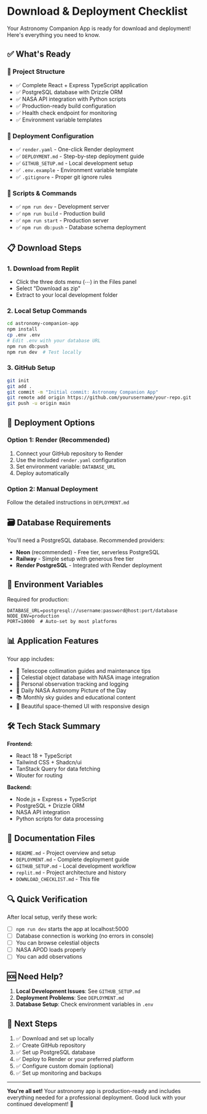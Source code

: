 # Download & Deployment Checklist

Your Astronomy Companion App is ready for download and deployment! Here's everything you need to know.

## ✅ What's Ready

### 📁 Project Structure
- ✅ Complete React + Express TypeScript application
- ✅ PostgreSQL database with Drizzle ORM
- ✅ NASA API integration with Python scripts
- ✅ Production-ready build configuration
- ✅ Health check endpoint for monitoring
- ✅ Environment variable templates

### 🚀 Deployment Configuration
- ✅ `render.yaml` - One-click Render deployment
- ✅ `DEPLOYMENT.md` - Step-by-step deployment guide
- ✅ `GITHUB_SETUP.md` - Local development setup
- ✅ `.env.example` - Environment variable template
- ✅ `.gitignore` - Proper git ignore rules

### 🔧 Scripts & Commands
- ✅ `npm run dev` - Development server
- ✅ `npm run build` - Production build
- ✅ `npm run start` - Production server
- ✅ `npm run db:push` - Database schema deployment

## 📋 Download Steps

### 1. Download from Replit
- Click the three dots menu (⋯) in the Files panel
- Select "Download as zip"
- Extract to your local development folder

### 2. Local Setup Commands
```bash
cd astronomy-companion-app
npm install
cp .env .env
# Edit .env with your database URL
npm run db:push
npm run dev  # Test locally
```

### 3. GitHub Setup
```bash
git init
git add .
git commit -m "Initial commit: Astronomy Companion App"
git remote add origin https://github.com/yourusername/your-repo.git
git push -u origin main
```

## 🚀 Deployment Options

### Option 1: Render (Recommended)
1. Connect your GitHub repository to Render
2. Use the included `render.yaml` configuration
3. Set environment variable: `DATABASE_URL`
4. Deploy automatically

### Option 2: Manual Deployment
Follow the detailed instructions in `DEPLOYMENT.md`

## 🗃️ Database Requirements

You'll need a PostgreSQL database. Recommended providers:
- **Neon** (recommended) - Free tier, serverless PostgreSQL
- **Railway** - Simple setup with generous free tier  
- **Render PostgreSQL** - Integrated with Render deployment

## 🔐 Environment Variables

Required for production:
```
DATABASE_URL=postgresql://username:password@host:port/database
NODE_ENV=production
PORT=10000  # Auto-set by most platforms
```

## 📊 Application Features

Your app includes:
- 🔭 Telescope collimation guides and maintenance tips
- 🌌 Celestial object database with NASA image integration
- 📝 Personal observation tracking and logging
- 🚀 Daily NASA Astronomy Picture of the Day
- 📚 Monthly sky guides and educational content
- 🎨 Beautiful space-themed UI with responsive design

## 🛠️ Tech Stack Summary

**Frontend:**
- React 18 + TypeScript
- Tailwind CSS + Shadcn/ui
- TanStack Query for data fetching
- Wouter for routing

**Backend:**
- Node.js + Express + TypeScript
- PostgreSQL + Drizzle ORM
- NASA API integration
- Python scripts for data processing

## 📖 Documentation Files

- `README.md` - Project overview and setup
- `DEPLOYMENT.md` - Complete deployment guide  
- `GITHUB_SETUP.md` - Local development workflow
- `replit.md` - Project architecture and history
- `DOWNLOAD_CHECKLIST.md` - This file

## 🔍 Quick Verification

After local setup, verify these work:
- [ ] `npm run dev` starts the app at localhost:5000
- [ ] Database connection is working (no errors in console)
- [ ] You can browse celestial objects
- [ ] NASA APOD loads properly
- [ ] You can add observations

## 🆘 Need Help?

1. **Local Development Issues**: See `GITHUB_SETUP.md`
2. **Deployment Problems**: See `DEPLOYMENT.md`
3. **Database Setup**: Check environment variables in `.env`

## 🎯 Next Steps

1. ✅ Download and set up locally
2. ✅ Create GitHub repository
3. ✅ Set up PostgreSQL database
4. ✅ Deploy to Render or your preferred platform
5. ✅ Configure custom domain (optional)
6. ✅ Set up monitoring and backups

---

**You're all set!** Your astronomy app is production-ready and includes everything needed for a professional deployment. Good luck with your continued development! 🌟